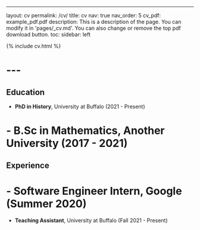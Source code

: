 ---
layout: cv
permalink: /cv/
title: cv
nav: true
nav_order: 5
cv_pdf: example_pdf.pdf
description: This is a description of the page. You can modify it in 'pages/_cv.md'. You can also change or remove the top pdf download button.
toc: 
  sidebar: left

{% include cv.html %}
# ---

## Education
- **PhD in History**, University at Buffalo (2021 - Present)
# - **B.Sc in Mathematics**, Another University (2017 - 2021)

## Experience
# - **Software Engineer Intern**, Google (Summer 2020)
- **Teaching Assistant**, University at Buffalo (Fall 2021 - Present)

